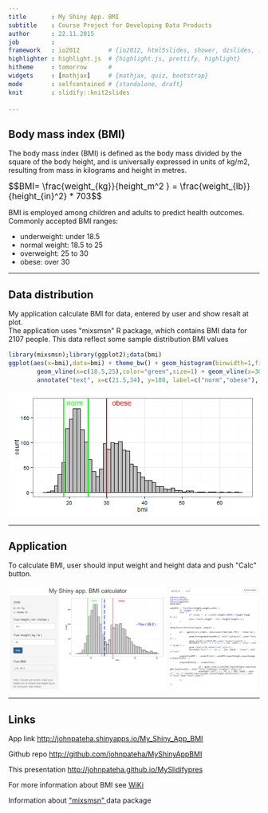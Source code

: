 ```yaml
---
title       : My Shiny App. BMI
subtitle    : Course Project for Developing Data Products
author      : 22.11.2015
job         : 
framework   : io2012        # {io2012, html5slides, shower, dzslides, ...}
highlighter : highlight.js  # {highlight.js, prettify, highlight}
hitheme     : tomorrow      # 
widgets     : [mathjax]     # {mathjax, quiz, bootstrap}
mode        : selfcontained # {standalone, draft}
knit        : slidify::knit2slides  

---
```


## Body mass index (BMI)

The body mass index (BMI) is defined as the body mass divided by the square of the body height, 
and is universally expressed in units of kg/m2, resulting from mass in kilograms and height in metres. 

<div style="font-size: 120%;">
$$BMI= \frac{weight_{kg}}{height_m^2 } = \frac{weight_{lb}}{height_{in}^2} * 703$$
</div>

BMI is employed among children and adults to predict health outcomes. Commonly accepted BMI ranges:  
 - underweight: under 18.5
 - normal weight: 18.5 to 25
 - overweight: 25 to 30
 - obese: over 30

--- 
## Data distribution

My application calculate BMI for data, entered by user and show resalt at plot.  
The application uses "mixsmsn" R package, which contains BMI data for 2107 people. 
This data reflect some sample distribution BMI values

```r
library(mixsmsn);library(ggplot2);data(bmi)
ggplot(aes(x=bmi),data=bmi) + theme_bw() + geom_histogram(binwidth=1,fill="grey",color="black")+ 
        geom_vline(x=c(18.5,25),color="green",size=1) + geom_vline(x=30,color="red",size=1) + 
        annotate("text", x=c(21.5,34), y=180, label=c("norm","obese"), color=c("green","red"))
```

![plot of chunk unnamed-chunk-1](assets/fig/unnamed-chunk-1-1.png) 

---  

## Application

To calculate BMI, user should input weight and height data and push "Calc" button.

<div style='text-align: center;'>
    <img width='900' src='screen.png' />
</div>

---  

## Links

App link http://johnpateha.shinyapps.io/My_Shiny_App_BMI  

Github repo http://github.com/johnpateha/MyShinyAppBMI  

This presentation http://johnpateha.github.io/MySlidifypres

For more information about BMI see <a href="http://en.wikipedia.org/wiki/Body_mass_index">  WiKi </a>  

Information about <a href="http://cran.r-project.org/web/packages/mixsmsn/mixsmsn.pdf">  "mixsmsn"  </a> data package  

 
 

